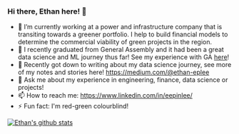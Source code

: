 ### Hi there, Ethan here! 👋

- 🔭 I’m currently working at a power and infrastructure company that is transiting towards a greener portfolio. I help to build financial models to determine the commercial viability of green projects in the region.
- 🌱 I recently graduated from General Assembly and it had been a great data science and ML journey thus far! See my experience with GA [here]([(https://medium.com/@ethan-eplee/reflecting-on-my-ga-data-science-experience-1761e7d4edd5)])! 
- 🤔 Recently got down to writing about my data science journey, see more of my notes and stories here! https://medium.com/@ethan-eplee
- 💬 Ask me about my experience in engineering, finance, data science or projects!
- 📫 How to reach me: https://www.linkedin.com/in/eepinlee/
- ⚡ Fun fact: I'm red-green colourblind!

[![Ethan's github stats](https://github-readme-stats.vercel.app/api?username=ethan-eplee&count_private=true&show_icons=true&theme=radical&hide_rank=false)](https://github.com/anuraghazra/github-readme-stats)
